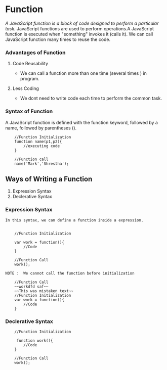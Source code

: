 # Function

_A JavaScript function is a block of code designed to perform a particular task._
JavaScript functions are used to perform operations.A JavaScript function is executed when "something" invokes it (calls it). We can call JavaScript function many times to reuse the code.

### Advantages of Function

1. Code Reusability

   - We can call a function more than one time (several times ) in program.

2. Less Coding

   - We dont need to write code each time to perform the common task.

### Syntax of Function

A JavaScript function is defined with the function keyword, followed by a name, followed by parentheses ().

        //Function Initialization
        function name(p1,p2){
            //executing code
        }

        //Function call
        name('Mark','Shrestha');

## Ways of Writing a Function

1. Expression Syntax
2. Declerative Syntax

### Expression Syntax

    In this syntax, we can define a function inside a expression.


        //Function Initialization

        var work = function(){
            //Code
        }

        //Function Call
        work();

    NOTE :  We cannot call the function before initialization

        //Function Call
        ~~workdfd saf~~
        ~~This was mistaken text~~
        //Function Initialization
        var work = function(){
            //Code
        }

### Declerative Syntax

        //Function Initialization

         function work(){
            //Code
        }

        //Function Call
        work();
